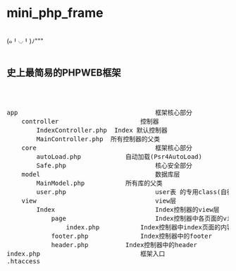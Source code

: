 # mini_php_frame
<br>
(๑╹◡╹)ﾉ"""
<br><br>
<h2>史上最简易的PHPWEB框架</h2>
<br><br>

<pre>
app										框架核心部分
	controller						控制器
		IndexController.php  Index 默认控制器
		MainController.php  所有控制器的父类
	core								框架核心部分
		autoLoad.php			自动加载(Psr4AutoLoad)
		Safe.php						核心安全部分
	model								数据库层
		MainModel.php			所有库的父类
		user.php						user表 的专用class(自行更改)
	view								view层
		Index							Index控制器的view层
			page						Index控制器中各页面的view
				index.php			Index控制器中index页面的内容
			footer.php				Index控制器中的footer
			header.php			Index控制器中的header
index.php							框架入口
.htaccess
</pre>